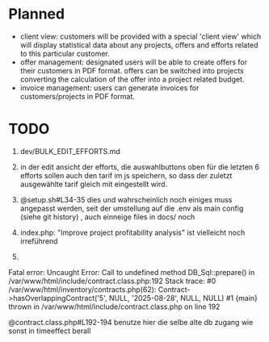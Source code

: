 # Planned

 - client view: customers will be provided with a special 'client view' which will display statistical data about any projects, offers and efforts related to this particular customer.
 - offer management: designated users will be able to create offers for their customers in PDF format. offers can be switched into projects converting the calculation of the offer into a project related budget.
 - invoice management: users can generate invoices for customers/projects in PDF format.

# TODO
1. dev/BULK_EDIT_EFFORTS.md

2. in der edit ansicht der efforts, die auswahlbuttons oben für die letzten 6 efforts sollen auch den tarif im js speichern, so dass der zuletzt ausgewählte tarif gleich mit eingestellt wird.

3. @setup.sh#L34-35 dies und wahrscheinlich noch einiges muss angepasst werden, seit der umstellung auf die .env als main config (siehe git history) , auch einneige files in docs/ noch

4. index.php: "Improve project profitability analysis"  ist vielleicht noch irreführend

5.


Fatal error: Uncaught Error: Call to undefined method DB_Sql::prepare() in /var/www/html/include/contract.class.php:192 Stack trace: #0 /var/www/html/inventory/contracts.php(62): Contract->hasOverlappingContract('5', NULL, '2025-08-28', NULL, NULL) #1 {main} thrown in /var/www/html/include/contract.class.php on line 192

@contract.class.php#L192-194 benutze hier die selbe alte  db zugang wie sonst in timeeffect berall